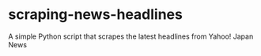 # scraping-news-headlines
A simple Python script that scrapes the latest headlines from Yahoo! Japan News
